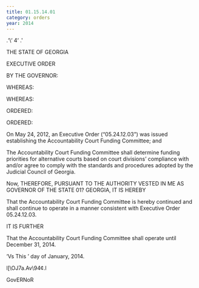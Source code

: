 ```yaml
---
title: 01.15.14.01
category: orders
year: 2014
---
```

 

.‘\‘  4‘ .'

THE STATE OF GEORGIA

EXECUTIVE ORDER

BY THE GOVERNOR:

WHEREAS:

WHEREAS:

ORDERED:

ORDERED:

On May 24, 2012, an Executive Order (“05.24.12.03”) was issued establishing the
Accountability Court Funding Committee; and

The Accountability Court Funding Committee shall determine funding priorities
for alternative courts based on court divisions’ compliance with and/or agree to
comply with the standards and procedures adopted by the Judicial Council of
Georgia.

Now, THEREFORE, PURSUANT TO THE AUTHORITY VESTED IN ME AS
GOVERNOR OF THE STATE 01? GEORGIA, IT IS HEREBY

That the Accountability Court Funding Committee is hereby continued and shall
continue to operate in a manner consistent with Executive Order 05.24.12.03.

IT IS FURTHER

That the Accountability Court Funding Committee shall operate until December
31, 2014.

‘Vs
This  ’ day of January, 2014.

l[\OJ7a.Av\94¢.l

GovERNoR

